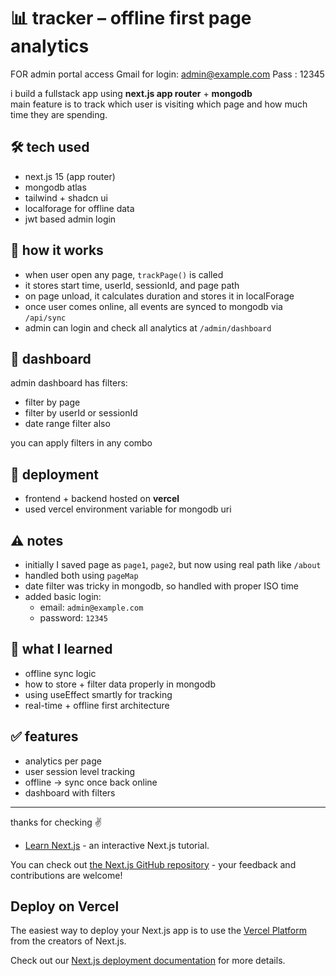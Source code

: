 # 📊 tracker – offline first page analytics

FOR admin portal access 
Gmail for login:    admin@example.com
Pass :     12345

i build a fullstack app using **next.js app router** + **mongodb**  
main feature is to track which user is visiting which page and how much time they are spending.

## 🛠 tech used

- next.js 15 (app router)
- mongodb atlas
- tailwind + shadcn ui
- localforage for offline data
- jwt based admin login

## 🔄 how it works

- when user open any page, `trackPage()` is called
- it stores start time, userId, sessionId, and page path
- on page unload, it calculates duration and stores it in localForage
- once user comes online, all events are synced to mongodb via `/api/sync`
- admin can login and check all analytics at `/admin/dashboard`

## 📁 dashboard

admin dashboard has filters:

- filter by page
- filter by userId or sessionId
- date range filter also

you can apply filters in any combo

## 🚀 deployment

- frontend + backend hosted on **vercel**
- used vercel environment variable for mongodb uri

## ⚠️ notes

- initially I saved page as `page1`, `page2`, but now using real path like `/about`
- handled both using `pageMap`
- date filter was tricky in mongodb, so handled with proper ISO time
- added basic login:  
  - email: `admin@example.com`  
  - password: `12345`

## 🧠 what I learned

- offline sync logic
- how to store + filter data properly in mongodb
- using useEffect smartly for tracking
- real-time + offline first architecture

## ✅ features

- analytics per page
- user session level tracking
- offline → sync once back online
- dashboard with filters

---

thanks for checking ✌️  

- [Learn Next.js](https://nextjs.org/learn) - an interactive Next.js tutorial.

You can check out [the Next.js GitHub repository](https://github.com/vercel/next.js) - your feedback and contributions are welcome!

## Deploy on Vercel

The easiest way to deploy your Next.js app is to use the [Vercel Platform](https://vercel.com/new?utm_medium=default-template&filter=next.js&utm_source=create-next-app&utm_campaign=create-next-app-readme) from the creators of Next.js.

Check out our [Next.js deployment documentation](https://nextjs.org/docs/app/building-your-application/deploying) for more details.

